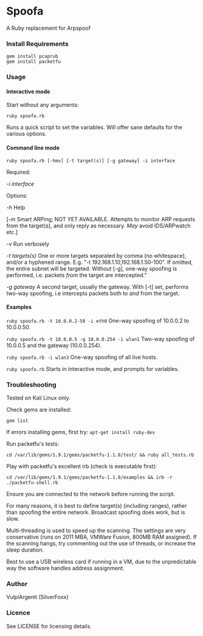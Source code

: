 # Spoofa

A Ruby replacement for Arpspoof

### Install Requirements

```gem install pcaprub```  
```gem install packetfu```

### Usage

#### Interactive mode

Start without any arguments:

```ruby spoofa.rb```

Runs a quick script to set the variables. Will offer sane defaults for the various options.

#### Command line mode

```ruby spoofa.rb [-hmv] [-t target(s)] [-g gateway] -i interface```

Required:

*-i interface*

Options: 

*-h* Help

[*-m* Smart ARPing; NOT YET AVAILABLE. Attempts to monitor ARP requests from the target(s), and only reply as necessary. *May* avoid IDS/ARPwatch etc.]

*-v* Run verbosely

*-t targets(s)* One or more targets separated by comma (no whitespace), and/or a hyphened range. E.g. "-t 192.168.1.10,192.168.1.50-100". If omitted, the entire subnet will be targeted. Without [-g], one-way spoofing is performed, i.e. packets *from* the target are intercepted."

*-g gateway* A second target, usually the gateway. With [-t] set, performs two-way spoofing, i.e intercepts packets both to *and* from the target.

#### Examples

```ruby spoofa.rb -t 10.0.0.2-50 -i eth0``` One-way spoofing of 10.0.0.2 to 10.0.0.50.

```ruby spoofa.rb -t 10.0.0.5 -g 10.0.0.254 -i wlan1``` Two-way spoofing of 10.0.0.5 and the gateway (10.0.0.254).

```ruby spoofa.rb -i wlan3``` One-way spoofing of all live hosts.

```ruby spoofa.rb``` Starts in interactive mode, and prompts for variables.

### Troubleshooting

Tested on Kali Linux only.

Check gems are installed:

```gem list```

If errors installing gems, first try: ```apt-get install ruby-dev```

Run packetfu's tests:

```cd /var/lib/gems/1.9.1/gems/packetfu-1.1.8/test/ && ruby all_tests.rb```

Play with packetfu's excellent irb (check is executable first):

```cd /var/lib/gems/1.9.1/gems/packetfu-1.1.8/examples && irb -r ./packetfu-shell.rb``` 

Ensure you are connected to the network before running the script.

For many reasons, it is best to define target(s) (including ranges), rather than spoofing the entire network. Broadcast spoofing does work, but is slow.

Multi-threading is used to speed up the scanning. The settings are very conservative (runs on 2011 MBA, VMWare Fusion, 800MB RAM assigned). If the scanning hangs, try commenting out the use of threads, or increase the sleep duration.

Best to use a USB wireless card if running in a VM, due to the unpredictable way the software handles address assignment.

### Author

VulpiArgenti (SilverFoxx)

### Licence

See LICENSE for licensing details.

